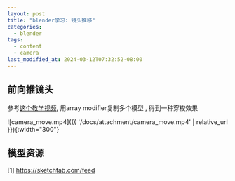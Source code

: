 ```yaml
---
layout: post
title: "blender学习: 镜头推移"
categories:
  - blender
tags:
  - content
  - camera
last_modified_at: 2024-03-12T07:32:52-08:00
---
```



## 前向推镜头


参考[这个教学视频](https://www.xiaohongshu.com/explore/65a2ce0a000000001d037212), 用array modifier复制多个模型 , 得到一种穿梭效果

![camera_move.mp4]({{ '/docs/attachment/camera_move.mp4' | relative_url }}){:width="300"}


## 模型资源

[1] https://sketchfab.com/feed


 